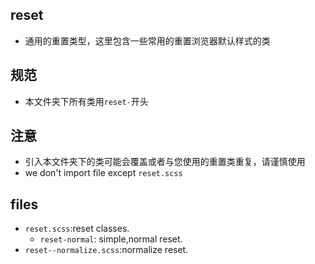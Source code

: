 ## reset
+ 通用的重置类型，这里包含一些常用的重置浏览器默认样式的类

## 规范
+ 本文件夹下所有类用```reset-```开头

## 注意
+ 引入本文件夹下的类可能会覆盖或者与您使用的重置类重复，请谨慎使用
+ we don't import file except ```reset.scss```

## files
+ ```reset.scss```:reset classes.
	+ ```reset-normal```: simple,normal reset.
+ ```reset--normalize.scss```:normalize reset.
